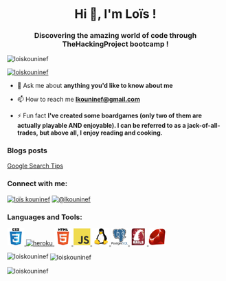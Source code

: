 <h1 align="center">Hi 👋, I'm Loïs !</h1>
<h3 align="center">Discovering the amazing world of code through TheHackingProject bootcamp !</h3>

<p align="left"> <img src="https://komarev.com/ghpvc/?username=loiskouninef&label=Profile%20views&color=0e75b6&style=flat" alt="loiskouninef" /> </p>

<p align="left"> <a href="https://github.com/ryo-ma/github-profile-trophy"><img src="https://github-profile-trophy.vercel.app/?username=loiskouninef" alt="loiskouninef" /></a> </p>

- 💬 Ask me about **anything you'd like to know about me**

- 📫 How to reach me **lkouninef@gmail.com**

- ⚡ Fun fact **I've created some boardgames (only two of them are actually playable AND enjoyable). I can be referred to as a jack-of-all-trades, but above all, I enjoy reading and cooking.**

### Blogs posts
<!-- BLOG-POST-LIST:START -->
[Google Search Tips](https://medium.com/@lkouninef/comment-devenir-un-pro-de-la-recherche-google-b1584b93631f)
<!-- BLOG-POST-LIST:END -->

<h3 align="left">Connect with me:</h3>
<p align="left">
<a href="https://www.linkedin.com/in/lo%C3%AFs-kouninef-b1651122a/" target="blank"><img align="center" src="https://raw.githubusercontent.com/rahuldkjain/github-profile-readme-generator/master/src/images/icons/Social/linked-in-alt.svg" alt="loïs kouninef" height="30" width="40" /></a>
<a href="https://medium.com/@lkouninef" target="blank"><img align="center" src="https://raw.githubusercontent.com/rahuldkjain/github-profile-readme-generator/master/src/images/icons/Social/medium.svg" alt="@lkouninef" height="30" width="40" /></a>
</p>

<h3 align="left">Languages and Tools:</h3>
<p align="left"> <a href="https://www.w3schools.com/css/" target="_blank" rel="noreferrer"> <img src="https://raw.githubusercontent.com/devicons/devicon/master/icons/css3/css3-original-wordmark.svg" alt="css3" width="40" height="40"/> </a> <a href="https://heroku.com" target="_blank" rel="noreferrer"> <img src="https://www.vectorlogo.zone/logos/heroku/heroku-icon.svg" alt="heroku" width="40" height="40"/> </a> <a href="https://www.w3.org/html/" target="_blank" rel="noreferrer"> <img src="https://raw.githubusercontent.com/devicons/devicon/master/icons/html5/html5-original-wordmark.svg" alt="html5" width="40" height="40"/> </a> <a href="https://developer.mozilla.org/en-US/docs/Web/JavaScript" target="_blank" rel="noreferrer"> <img src="https://raw.githubusercontent.com/devicons/devicon/master/icons/javascript/javascript-original.svg" alt="javascript" width="40" height="40"/> </a> <a href="https://www.linux.org/" target="_blank" rel="noreferrer"> <img src="https://raw.githubusercontent.com/devicons/devicon/master/icons/linux/linux-original.svg" alt="linux" width="40" height="40"/> </a> <a href="https://www.postgresql.org" target="_blank" rel="noreferrer"> <img src="https://raw.githubusercontent.com/devicons/devicon/master/icons/postgresql/postgresql-original-wordmark.svg" alt="postgresql" width="40" height="40"/> </a> <a href="https://rubyonrails.org" target="_blank" rel="noreferrer"> <img src="https://raw.githubusercontent.com/devicons/devicon/master/icons/rails/rails-original-wordmark.svg" alt="rails" width="40" height="40"/> </a> <a href="https://www.ruby-lang.org/en/" target="_blank" rel="noreferrer"> <img src="https://raw.githubusercontent.com/devicons/devicon/master/icons/ruby/ruby-original.svg" alt="ruby" width="40" height="40"/> </a> </p>

<p><img align="left" src="https://github-readme-stats.vercel.app/api/top-langs?username=loiskouninef&show_icons=true&locale=en&layout=compact" alt="loiskouninef" /></p>

<p>&nbsp;<img align="center" src="https://github-readme-stats.vercel.app/api?username=loiskouninef&show_icons=true&locale=en" alt="loiskouninef" /></p>

<p><img align="center" src="https://github-readme-streak-stats.herokuapp.com/?user=loiskouninef&" alt="loiskouninef" /></p>
